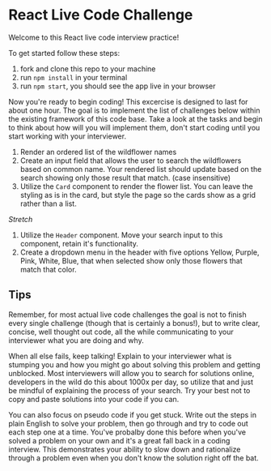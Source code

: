 # React Live Code Challenge

Welcome to this React live code interview practice!

To get started follow these steps:

1. fork and clone this repo to your machine
2. run `npm install` in your terminal
3. run `npm start`, you should see the app live in your browser

Now you're ready to begin coding! This excercise is designed to last for about one hour. The goal is to implement the list of challenges below within the existing framework of this code base. Take a look at the tasks and begin to think about how will you will implement them, don't start coding until you start working with your interviewer.

1. Render an ordered list of the wildflower names
2. Create an input field that allows the user to search the wildflowers based on common name. Your rendered list should update based on the search showing only those result that match. (case insensitive)
3. Utilize the `Card` component to render the flower list. You can leave the styling as is in the card, but style the page so the cards show as a grid rather than a list.

_Stretch_

1. Utilize the `Header` component. Move your search input to this component, retain it's functionality.
2. Create a dropdown menu in the header with five options Yellow, Purple, Pink, White, Blue, that when selected show only those flowers that match that color.

## Tips

Remember, for most actual live code challenges the goal is not to finish every single challenge (though that is certainly a bonus!), but to write clear, concise, well thought out code, all the while communicating to your interviewer what you are doing and why.

When all else fails, keep talking! Explain to your interviewer what is stumping you and how you might go about solving this problem and getting unblocked. Most interviewers will allow you to search for solutions online, developers in the wild do this about 1000x per day, so utilize that and just be mindful of explaining the process of your search. Try your best not to copy and paste solutions into your code if you can.

You can also focus on pseudo code if you get stuck. Write out the steps in plain English to solve your problem, then go through and try to code out each step one at a time. You've probalby done this before when you've solved a problem on your own and it's a great fall back in a coding interview. This demonstrates your ability to slow down and rationalize through a problem even when you don't know the solution right off the bat.
